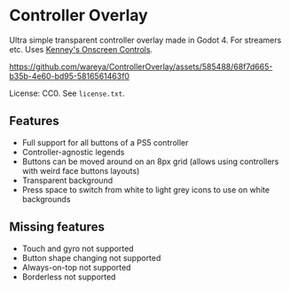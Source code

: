 # Controller Overlay

Ultra simple transparent controller overlay made in Godot 4. For streamers etc. Uses [Kenney's Onscreen Controls](https://kenney.nl/assets/onscreen-controls).

https://github.com/wareya/ControllerOverlay/assets/585488/68f7d665-b35b-4e60-bd95-5816561463f0

License: CC0. See `license.txt`.

## Features

- Full support for all buttons of a PS5 controller
- Controller-agnostic legends
- Buttons can be moved around on an 8px grid (allows using controllers with weird face buttons layouts)
- Transparent background
- Press space to switch from white to light grey icons to use on white backgrounds

## Missing features

- Touch and gyro not supported
- Button shape changing not supported
- Always-on-top not supported
- Borderless not supported
